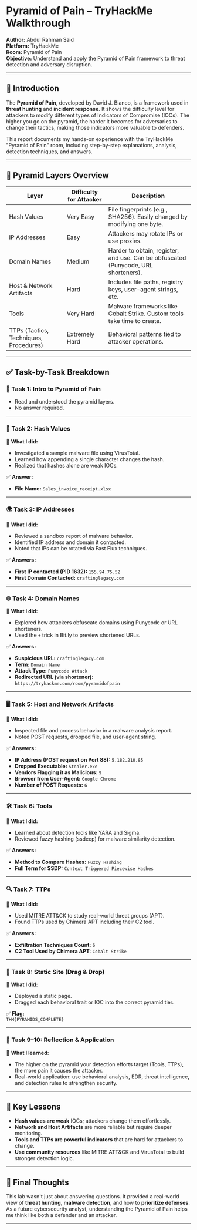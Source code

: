 # Pyramid of Pain – TryHackMe Walkthrough  
**Author:** Abdul Rahman Said  
**Platform:** TryHackMe  
**Room:** Pyramid of Pain  
**Objective:** Understand and apply the Pyramid of Pain framework to threat detection and adversary disruption.

---

## 📖 Introduction

The **Pyramid of Pain**, developed by David J. Bianco, is a framework used in **threat hunting** and **incident response**. It shows the difficulty level for attackers to modify different types of Indicators of Compromise (IOCs). The higher you go on the pyramid, the harder it becomes for adversaries to change their tactics, making those indicators more valuable to defenders.

This report documents my hands-on experience with the TryHackMe "Pyramid of Pain" room, including step-by-step explanations, analysis, detection techniques, and answers.

---

## 🔺 Pyramid Layers Overview

| Layer                                    | Difficulty for Attacker  | Description                                                                        |
|------------------------------------------|--------------------------|------------------------------------------------------------------------------------|
| Hash Values                              | Very Easy                | File fingerprints (e.g., SHA256). Easily changed by modifying one byte.            |
| IP Addresses                             | Easy                     | Attackers may rotate IPs or use proxies.                                           |
| Domain Names                             | Medium                   | Harder to obtain, register, and use. Can be obfuscated (Punycode, URL shorteners). |
| Host & Network Artifacts                 | Hard                     | Includes file paths, registry keys, user-agent strings, etc.                       |
| Tools                                    | Very Hard                | Malware frameworks like Cobalt Strike. Custom tools take time to create.           |
| TTPs (Tactics, Techniques, Procedures)   | Extremely Hard           | Behavioral patterns tied to attacker operations.                                   |

---

## ✅ Task-by-Task Breakdown

### 🧠 Task 1: Intro to Pyramid of Pain

- Read and understood the pyramid layers.
- No answer required.

---

### 🧪 Task 2: Hash Values

📌 **What I did:**
- Investigated a sample malware file using VirusTotal.
- Learned how appending a single character changes the hash.
- Realized that hashes alone are weak IOCs.

✅ **Answer:**  
- **File Name:** `Sales_invoice_receipt.xlsx`

---

### 🌍 Task 3: IP Addresses

📌 **What I did:**
- Reviewed a sandbox report of malware behavior.
- Identified IP address and domain it contacted.
- Noted that IPs can be rotated via Fast Flux techniques.

✅ **Answers:**  
- **First IP contacted (PID 1632):** `155.94.75.52`  
- **First Domain Contacted:** `craftinglegacy.com`

---

### 🌐 Task 4: Domain Names

📌 **What I did:**
- Explored how attackers obfuscate domains using Punycode or URL shorteners.
- Used the `+` trick in Bit.ly to preview shortened URLs.

✅ **Answers:**  
- **Suspicious URL:** `craftinglegacy.com`  
- **Term:** `Domain Name`  
- **Attack Type:** `Punycode Attack`  
- **Redirected URL (via shortener):** `https://tryhackme.com/room/pyramidofpain`

---

### 🖥️ Task 5: Host and Network Artifacts

📌 **What I did:**
- Inspected file and process behavior in a malware analysis report.
- Noted POST requests, dropped file, and user-agent string.

✅ **Answers:**  
- **IP Address (POST request on Port 88):** `5.182.210.85`  
- **Dropped Executable:** `Stealer.exe`  
- **Vendors Flagging it as Malicious:** `9`  
- **Browser from User-Agent:** `Google Chrome`  
- **Number of POST Requests:** `6`

---

### 🛠️ Task 6: Tools

📌 **What I did:**
- Learned about detection tools like YARA and Sigma.
- Reviewed fuzzy hashing (ssdeep) for malware similarity detection.

✅ **Answers:**  
- **Method to Compare Hashes:** `Fuzzy Hashing`  
- **Full Term for SSDP:** `Context Triggered Piecewise Hashes`

---

### 🔍 Task 7: TTPs

📌 **What I did:**
- Used MITRE ATT&CK to study real-world threat groups (APT).
- Found TTPs used by Chimera APT including their C2 tool.

✅ **Answers:**  
- **Exfiltration Techniques Count:** `6`  
- **C2 Tool Used by Chimera APT:** `Cobalt Strike`

---

### 🧩 Task 8: Static Site (Drag & Drop)

📌 **What I did:**
- Deployed a static page.
- Dragged each behavioral trait or IOC into the correct pyramid tier.

✅ **Flag:**  
`THM{PYRAMIDS_COMPLETE}`

---

### 🎯 Task 9–10: Reflection & Application

📌 **What I learned:**
- The higher on the pyramid your detection efforts target (Tools, TTPs), the more pain it causes the attacker.
- Real-world application: use behavioral analysis, EDR, threat intelligence, and detection rules to strengthen security.

---

## 📌 Key Lessons

- **Hash values are weak** IOCs; attackers change them effortlessly.
- **Network and Host Artifacts** are more reliable but require deeper monitoring.
- **Tools and TTPs are powerful indicators** that are hard for attackers to change.
- **Use community resources** like MITRE ATT&CK and VirusTotal to build stronger detection logic.

---

## 🏁 Final Thoughts

This lab wasn't just about answering questions. It provided a real-world view of **threat hunting**, **malware detection**, and how to **prioritize defenses**. As a future cybersecurity analyst, understanding the Pyramid of Pain helps me think like both a defender and an attacker.

---
